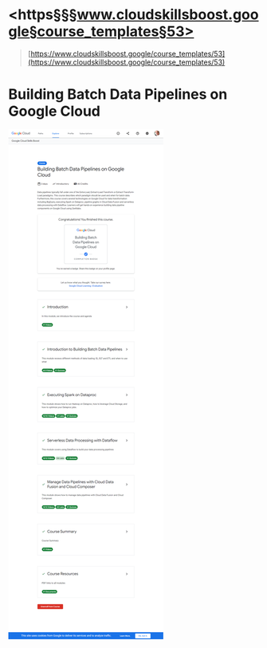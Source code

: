# <https§§§www.cloudskillsboost.google§course_templates§53>

> [https://www.cloudskillsboost.google/course_templates/53](https://www.cloudskillsboost.google/course_templates/53)

# Building Batch Data Pipelines on Google Cloud

![](1687360227339.png)

